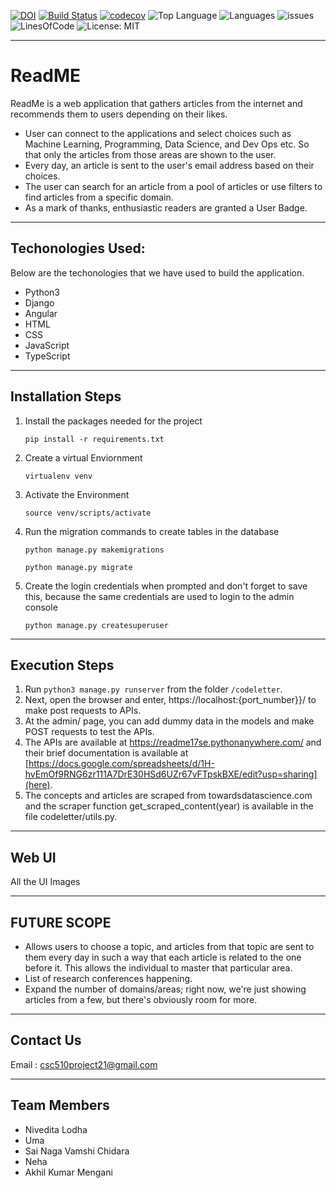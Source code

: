 

[![DOI](https://zenodo.org/badge/doi/10.5281/zenodo.5539734.svg)](https://zenodo.org/record/5539790#.YVZISy1h1QJ) [![Build Status](https://api.travis-ci.org/niveditalodha/ReadME.svg?branch=main)](https://app.travis-ci.com/github/niveditalodha/ReadME) [![codecov](https://codecov.io/gh/niveditalodha/ReadME/branch/main/graph/badge.svg?token=b8a4f0af-7f5e-479e-85d0-0901703d4c3f)](https://codecov.io/gh/niveditalodha/ReadME) ![Top Language](https://img.shields.io/github/languages/top/niveditalodha/ReadME) ![Languages](https://img.shields.io/github/languages/count/niveditalodha/ReadME) ![issues](https://img.shields.io/github/issues/niveditalodha/ReadME) ![LinesOfCode](https://img.shields.io/tokei/lines/github/niveditalodha/ReadME) ![License: MIT](https://img.shields.io/badge/License-MIT-yellow.svg)


---

# ReadME
ReadMe is a web application that gathers articles from the internet and recommends them to users depending on their likes.
- User can connect to the applications and select choices such as Machine Learning, Programming, Data Science, and Dev Ops etc. So that only the articles from those areas are shown to the user.
- Every day, an article is sent to the user's email address based on their choices.
- The user can search for an article from a pool of articles or use filters to find articles from a specific domain.
- As a mark of thanks, enthusiastic readers are granted a User Badge.

---

## Techonologies Used:

Below are the techonologies that we have used to build the application.
- Python3
- Django
- Angular
- HTML
- CSS
- JavaScript
- TypeScript

---

## Installation Steps 
1. Install the packages needed for the project
	```
	pip install -r requirements.txt
	```
2. Create a virtual Enviornment
	```
	virtualenv venv 
	```
3. Activate the Environment
	```
	source venv/scripts/activate 
	```
3. Run the migration commands to create tables in the database
	
	```
	python manage.py makemigrations
	```
	```
	python manage.py migrate
	```
4. Create the login credentials when prompted and don't forget to save this, because the same credentials are used to login to the admin console
	```
	python manage.py createsuperuser
	```

---

## Execution Steps 

1. Run `python3 manage.py runserver` from the folder `/codeletter`. 
2. Next, open the browser and enter, https://localhost:{port_number}}/ to make post requests to APIs.
3. At the admin/ page, you can add dummy data in the models and make POST requests to test the APIs. 
4. The APIs are available at https://readme17se.pythonanywhere.com/ and their brief documentation is available at [https://docs.google.com/spreadsheets/d/1H-hvEmOf9RNG6zr111A7DrE30HSd6UZr67vFTpskBXE/edit?usp=sharing](here).
5. The concepts and articles are scraped from towardsdatascience.com and the scraper function get_scraped_content(year) is available in the file codeletter/utils.py.

---

## Web UI

All the UI Images

---

## FUTURE SCOPE

- Allows users to choose a topic, and articles from that topic are sent to them every day in such a way that each article is related to the one before it. This allows the individual to master that particular area.
- List of research conferences happening.
- Expand the number of domains/areas; right now, we're just showing articles from a few, but there's obviously room for more.

---

## Contact Us

Email : [csc510project21@gmail.com](csc510project21@gmail.com)

---


## Team Members

- Nivedita Lodha
- Uma
- Sai Naga Vamshi Chidara
- Neha
- Akhil Kumar Mengani
				


